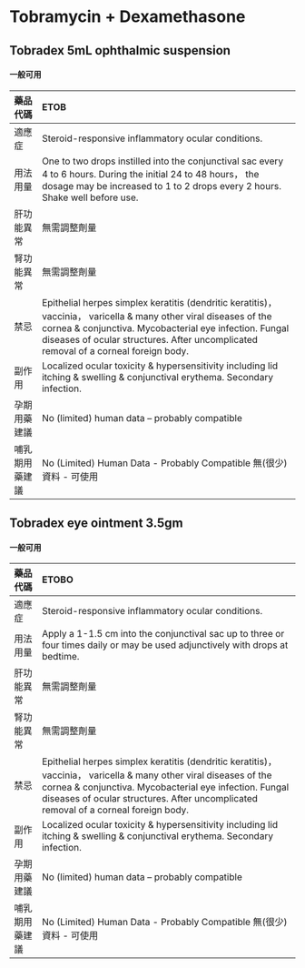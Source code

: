 # Tobramycin + Dexamethasone

## Tobradex 5mL ophthalmic suspension

#### 一般可用

| 藥品代碼       | ETOB                                                                                                                                                                                                                                                                |
|:---------------|:--------------------------------------------------------------------------------------------------------------------------------------------------------------------------------------------------------------------------------------------------------------------|
| 適應症         | Steroid-responsive inflammatory ocular conditions.                                                                                                                                                                                                                  |
| 用法用量       | One to two drops instilled into the conjunctival sac every 4 to 6 hours. During the initial 24 to 48 hours， the dosage may be increased to 1 to 2 drops every 2 hours. Shake well before use.                                                                      |
| 肝功能異常     | 無需調整劑量                                                                                                                                                                                                                                                        |
| 腎功能異常     | 無需調整劑量                                                                                                                                                                                                                                                        |
| 禁忌           | Epithelial herpes simplex keratitis (dendritic keratitis)， vaccinia， varicella & many other viral diseases of the cornea & conjunctiva. Mycobacterial eye infection. Fungal diseases of ocular structures. After uncomplicated removal of a corneal foreign body. |
| 副作用         | Localized ocular toxicity & hypersensitivity including lid itching & swelling & conjunctival erythema. Secondary infection.                                                                                                                                         |
| 孕期用藥建議   | No (limited) human data – probably compatible                                                                                                                                                                                                                       |
| 哺乳期用藥建議 | No (Limited) Human Data - Probably Compatible 無(很少)資料 - 可使用                                                                                                                                                                                                 |

## Tobradex eye ointment 3.5gm

#### 一般可用

| 藥品代碼       | ETOBO                                                                                                                                                                                                                                                               |
|:---------------|:--------------------------------------------------------------------------------------------------------------------------------------------------------------------------------------------------------------------------------------------------------------------|
| 適應症         | Steroid-responsive inflammatory ocular conditions.                                                                                                                                                                                                                  |
| 用法用量       | Apply a 1-1.5 cm into the conjunctival sac up to three or four times daily or may be used adjunctively with drops at bedtime.                                                                                                                                       |
| 肝功能異常     | 無需調整劑量                                                                                                                                                                                                                                                        |
| 腎功能異常     | 無需調整劑量                                                                                                                                                                                                                                                        |
| 禁忌           | Epithelial herpes simplex keratitis (dendritic keratitis)， vaccinia， varicella & many other viral diseases of the cornea & conjunctiva. Mycobacterial eye infection. Fungal diseases of ocular structures. After uncomplicated removal of a corneal foreign body. |
| 副作用         | Localized ocular toxicity & hypersensitivity including lid itching & swelling & conjunctival erythema. Secondary infection.                                                                                                                                         |
| 孕期用藥建議   | No (limited) human data – probably compatible                                                                                                                                                                                                                       |
| 哺乳期用藥建議 | No (Limited) Human Data - Probably Compatible 無(很少)資料 - 可使用                                                                                                                                                                                                 |

